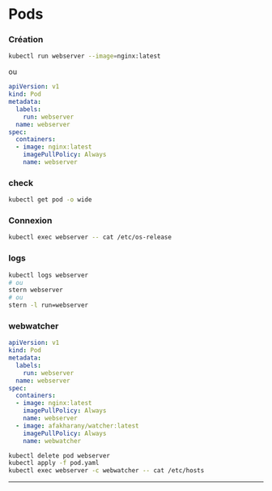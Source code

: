 # Pods


### Création

```bash
kubectl run webserver --image=nginx:latest
```

ou

```yaml
apiVersion: v1
kind: Pod
metadata:
  labels:
    run: webserver
  name: webserver
spec:
  containers:
  - image: nginx:latest
    imagePullPolicy: Always
    name: webserver
```

### check


```bash
kubectl get pod -o wide
```

### Connexion

```bash
kubectl exec webserver -- cat /etc/os-release
```

### logs

```bash
kubectl logs webserver 
# ou
stern webserver
# ou 
stern -l run=webserver
```

### webwatcher

```yaml
apiVersion: v1
kind: Pod
metadata:
  labels:
    run: webserver
  name: webserver
spec:
  containers:
  - image: nginx:latest
    imagePullPolicy: Always
    name: webserver
  - image: afakharany/watcher:latest
    imagePullPolicy: Always
    name: webwatcher
```

```bash 
kubectl delete pod webserver
kubectl apply -f pod.yaml
kubectl exec webserver -c webwatcher -- cat /etc/hosts
```




<hr>
